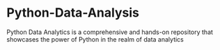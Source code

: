 # Python-Data-Analysis
Python Data Analytics is a comprehensive and hands-on repository that showcases the power of Python in the realm of data analytics
